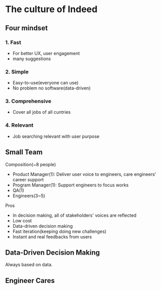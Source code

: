 # The culture of Indeed

## Four mindset

### 1. Fast

- For better UX, user engagement
- many suggestions

### 2. Simple

- Easy-to-use(everyone can use)
- No problem no software(data-driven)

### 3. Comprehensive

- Cover all jobs of all cuntries

### 4. Relevant

- Job searching relevant with user purpose

## Small Team

Composition(~8 people)

- Product Manager(1): Deliver user voice to engineers, care engineers' career support
- Program Manager(1): Support engineers to focus works
- QA(1)
- Engineers(3~5)

Pros

- In decision making, all of stakeholders' voices are reflected
- Low cost
- Data-driven decision making
- Fast iteration(keeping doing new challenges)
- Instant and real feedbacks from users

## Data-Driven Decision Making

Always based on data.

## Engineer Cares
